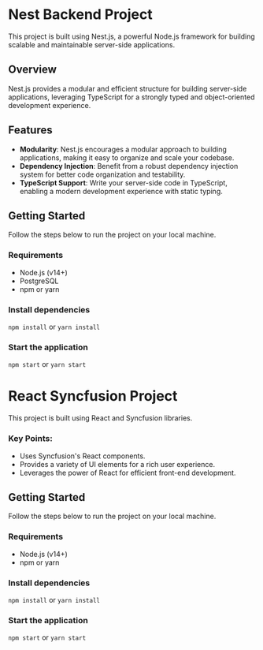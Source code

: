 # Nest Backend Project


This project is built using Nest.js, a powerful Node.js framework for building scalable and maintainable server-side applications.

## Overview

Nest.js provides a modular and efficient structure for building server-side applications, leveraging TypeScript for a strongly typed and object-oriented development experience.

## Features

- **Modularity**: Nest.js encourages a modular approach to building applications, making it easy to organize and scale your codebase.
- **Dependency Injection**: Benefit from a robust dependency injection system for better code organization and testability.
- **TypeScript Support**: Write your server-side code in TypeScript, enabling a modern development experience with static typing.


## Getting Started

Follow the steps below to run the project on your local machine.

### Requirements

- Node.js (v14+)
- PostgreSQL
- npm or yarn

### Install dependencies

```npm install```
or
```yarn install```

### Start the application

```npm start```
or
```yarn start```




# React Syncfusion Project

This project is built using React and Syncfusion libraries.

### Key Points:

- Uses Syncfusion's React components.
- Provides a variety of UI elements for a rich user experience.
- Leverages the power of React for efficient front-end development.

## Getting Started

Follow the steps below to run the project on your local machine.

### Requirements

- Node.js (v14+)
- npm or yarn

### Install dependencies

```npm install```
or
```yarn install```

### Start the application

```npm start```
or
```yarn start```
